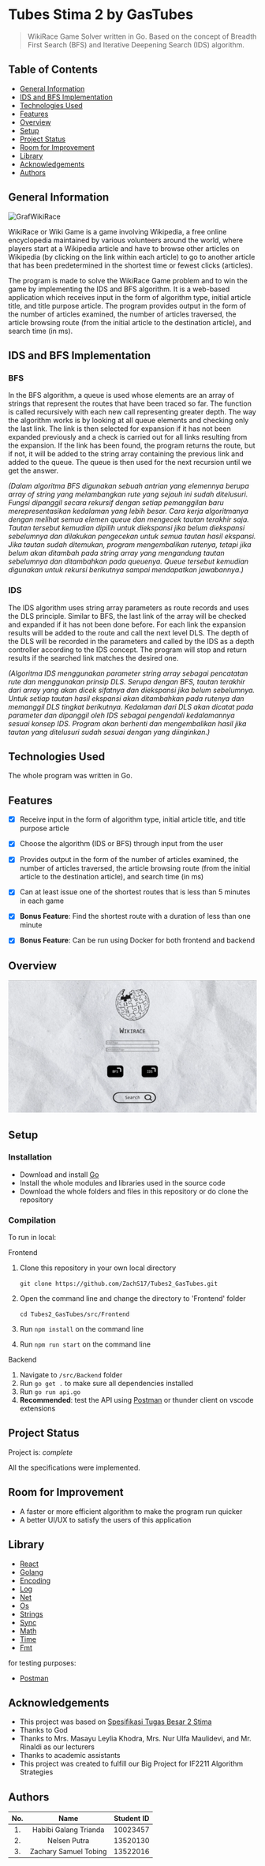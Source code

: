 # Tubes Stima 2 by GasTubes
> WikiRace Game Solver written in Go. Based on the concept of Breadth First Search (BFS) and Iterative Deepening Search (IDS) algorithm.


## Table of Contents
* [General Information](#general-information)
* [IDS and BFS Implementation](#ids-and-bfs-implementation)
* [Technologies Used](#technologies-used)
* [Features](#features)
* [Overview](#overview)
* [Setup](#setup)
* [Project Status](#project-status)
* [Room for Improvement](#room-for-improvement)
* [Library](#library)
* [Acknowledgements](#acknowledgements)
* [Authors](#authors)


## General Information
![GrafWikiRace](https://miro.medium.com/v2/resize:fit:1400/1*jxmEbVn2FFWybZsIicJCWQ.png)

WikiRace or Wiki Game is a game involving Wikipedia, a free online encyclopedia maintained by various volunteers around the world, where players start at a Wikipedia article and have to browse other articles on Wikipedia (by clicking on the link within each article) to go to another article that has been predetermined in the shortest time or fewest clicks (articles).

The program is made to solve the WikiRace Game problem and to win the game by implementing the IDS and BFS algorithm. It is a web-based application which receives input in the form of algorithm type, initial article title, and title purpose article. The program provides output in the form of the number of articles examined, the number of articles traversed, the article browsing route (from the initial article to the destination article), and search time (in ms).

## IDS and BFS Implementation 
### BFS
In the BFS algorithm, a queue is used whose elements are an array of strings that represent the routes that have been traced so far. The function is called recursively with each new call representing greater depth. The way the algorithm works is by looking at all queue elements and checking only the last link. The link is then selected for expansion if it has not been expanded previously and a check is carried out for all links resulting from the expansion. If the link has been found, the program returns the route, but if not, it will be added to the string array containing the previous link and added to the queue. The queue is then used for the next recursion until we get the answer.

_(Dalam algoritma BFS digunakan sebuah antrian yang elemennya berupa array of string yang melambangkan rute yang sejauh ini sudah ditelusuri. Fungsi dipanggil secara rekursif dengan setiap pemanggilan baru merepresentasikan kedalaman yang lebih besar. Cara kerja algoritmanya dengan melihat semua elemen queue dan mengecek tautan terakhir saja. Tautan tersebut kemudian dipilih untuk diekspansi jika belum diekspansi sebelumnya dan dilakukan pengecekan untuk semua tautan hasil ekspansi. Jika tautan sudah ditemukan, program mengembalikan rutenya, tetapi jika belum akan ditambah pada string array yang mengandung tautan sebelumnya dan ditambahkan pada queuenya. Queue tersebut kemudian digunakan untuk rekursi berikutnya sampai mendapatkan jawabannya.)_

### IDS
The IDS algorithm uses string array parameters as route records and uses the DLS principle. Similar to BFS, the last link of the array will be checked and expanded if it has not been done before. For each link the expansion results will be added to the route and call the next level DLS. The depth of the DLS will be recorded in the parameters and called by the IDS as a depth controller according to the IDS concept. The program will stop and return results if the searched link matches the desired one.

_(Algoritma IDS menggunakan parameter string array sebagai pencatatan rute dan menggunakan prinsip DLS. Serupa dengan BFS, tautan terakhir dari array yang akan dicek sifatnya dan diekspansi jika belum sebelumnya. Untuk setiap tautan hasil ekspansi akan ditambahkan pada rutenya dan memanggil DLS tingkat berikutnya. Kedalaman dari DLS akan dicatat pada parameter dan dipanggil oleh IDS sebagai pengendali kedalamannya sesuai konsep IDS. Program akan berhenti dan mengembalikan hasil jika tautan yang ditelusuri sudah sesuai dengan yang diinginkan.)_


## Technologies Used
The whole program was written in Go.


## Features
- [x] Receive input in the form of algorithm type, initial article title, and title purpose article
- [x] Choose the algorithm (IDS or BFS) through input from the user
- [x] Provides output in the form of the number of articles examined, the number of articles traversed, the article browsing route (from the initial article to the destination article), and search time (in ms)
- [x] Can at least issue one of the shortest routes that is less than 5 minutes in each game
- [x] **Bonus Feature**: Find the shortest route with a duration of less than one minute
- [x] **Bonus Feature**: Can be run using Docker for both frontend and backend


## Overview
![Overview](src/Image/Overview.png)


## Setup
### Installation
- Download and install [Go](https://go.dev/doc/install) 
- Install the whole modules and libraries used in the source code
- Download the whole folders and files in this repository or do clone the repository

### Compilation 
To run in local:

Frontend
1. Clone this repository in your own local directory

    `git clone https://github.com/ZachS17/Tubes2_GasTubes.git`

2. Open the command line and change the directory to 'Frontend' folder

    `cd Tubes2_GasTubes/src/Frontend`
    
3. Run `npm install` on the command line
4. Run `npm run start` on the command line

Backend 
1. Navigate to `/src/Backend` folder
2. Run `go get .` to make sure all dependencies installed
3. Run `go run api.go`
4. **Recommended**: test the API using [Postman](https://www.postman.com/downloads/) or thunder client on vscode extensions


## Project Status
Project is: _complete_

All the specifications were implemented.


## Room for Improvement
- A faster or more efficient algorithm to make the program run quicker
- A better UI/UX to satisfy the users of this application


## Library
* [React](https://reactjs.org/)
* [Golang](https://go.dev/)
* [Encoding](https://pkg.go.dev/encoding)
* [Log](https://pkg.go.dev/log)
* [Net](https://pkg.go.dev/net)
* [Os](https://pkg.go.dev/os)
* [Strings](https://pkg.go.dev/strings)
* [Sync](https://pkg.go.dev/sync)
* [Math](https://pkg.go.dev/math)
* [Time](https://pkg.go.dev/time)
* [Fmt](https://pkg.go.dev/fmt)

for testing purposes:
* [Postman](https://www.postman.com/downloads/)

  
## Acknowledgements
- This project was based on [Spesifikasi Tugas Besar 2 Stima](https://informatika.stei.itb.ac.id/~rinaldi.munir/Stmik/2023-2024/Tubes2-Stima-2024.pdf)
- Thanks to God
- Thanks to Mrs. Masayu Leylia Khodra, Mrs. Nur Ulfa Maulidevi, and Mr. Rinaldi as our lecturers
- Thanks to academic assistants
- This project was created to fulfill our Big Project for IF2211 Algorithm Strategies


## Authors
| No. | Name | Student ID |
| :---: | :---: | :---: |
| 1. | Habibi Galang Trianda | 10023457 |
| 2. | Nelsen Putra | 13520130 |
| 3. | Zachary Samuel Tobing | 13522016 |
